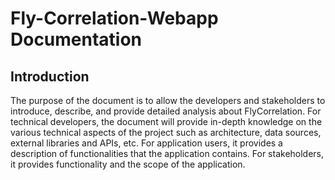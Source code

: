 # Fly-Correlation-Webapp Documentation
## Introduction
The purpose of the document is to allow the developers and stakeholders to introduce, describe, and provide detailed analysis about FlyCorrelation. For technical developers, the document will provide in-depth knowledge on the various technical aspects of the project such as architecture, data sources, external libraries and APIs, etc. For application users, it provides a description of functionalities that the application contains. For stakeholders, it provides functionality and the scope of the application.
